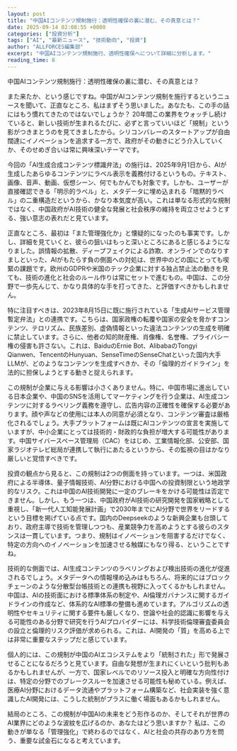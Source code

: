 ```yaml
---
layout: post
title: "中国AIコンテンツ規制施行：透明性確保の裏に潜む、その真意とは？"
date: 2025-09-14 02:08:55 +0000
categories: ["投資分析"]
tags: ["AI", "最新ニュース", "技術動向", "投資"]
author: "ALLFORCES編集部"
excerpt: "中国AIコンテンツ規制施行、透明性確保へについて詳細に分析します。"
reading_time: 8
---
```


中国AIコンテンツ規制施行：透明性確保の裏に潜む、その真意とは？

また来たか、という感じですね。中国がAIコンテンツ規制を施行するというニュースを聞いて、正直なところ、私はまずそう思いました。あなたも、この手の話にはもう慣れてきたのではないでしょうか？ 20年間この業界をウォッチし続けていると、新しい技術が生まれるたびに、必ずと言っていいほど「規制」という影がつきまとうのを見てきましたから。シリコンバレーのスタートアップが自由闊達にイノベーションを追求する一方で、政府がその動きにどう介入していくか、そのせめぎ合いは常に興味深いテーマです。

今回の「AI生成合成コンテンツ標識弁法」の施行は、2025年9月1日から、AIが生成したあらゆるコンテンツにラベル表示を義務付けるというもの。テキスト、画像、音声、動画、仮想シーン、何でもかんでも対象です。しかも、ユーザーが直接確認できる「明示的ラベル」と、メタデータに埋め込まれる「暗黙的ラベル」の二重構造だというから、かなり本気度が高い。これは単なる形式的な規制ではなく、中国政府がAI技術の健全な発展と社会秩序の維持を両立させようとする、強い意志の表れだと見ています。

正直なところ、最初は「また管理強化か」と懐疑的になったのも事実です。しかし、詳細を見ていくと、彼らの狙いはもっと深いところにあると感じるようになりました。誤情報の拡散、ディープフェイクによる詐欺、オンラインでのなりすましといった、AIがもたらす負の側面への対処は、世界中のどの国にとっても喫緊の課題です。欧州のGDPRや米国のテック企業に対する独占禁止法の動きを見ても、技術の進化と社会のルール作りは常にセットで進むもの。中国は、この分野で一歩先んじて、かなり具体的な手を打ってきた、と評価すべきかもしれません。

特に注目すべきは、2023年8月15日に既に施行されている「生成AIサービス管理暫定弁法」との連携です。こちらは、国家政権の転覆や国家の安全を脅かすコンテンツ、テロリズム、民族差別、虚偽情報といった違法コンテンツの生成を明確に禁止しています。さらに、他者の知的財産権、肖像権、名誉権、プライバシー権の侵害も許さない。これは、BaiduのErnie Bot、AlibabaのTongyi Qianwen、TencentのHunyuan、SenseTimeのSenseChatといった国内大手LLMが、どのようなコンテンツを生成すべきか、その「倫理的ガイドライン」を法的に担保しようとする動きと捉えられます。

この規制が企業に与える影響は小さくありません。特に、中国市場に進出している日本企業や、中国のSNSを活用してマーケティングを行う企業は、AI生成コンテンツに対するラベリング義務を遵守し、広告内容の正確性を確保する必要があります。顔や声などの使用には本人の同意が必須となり、コンテンツ審査は厳格化されるでしょう。大手プラットフォームは既にAIコンテンツの宣言を実施していますが、中小企業にとっては技術的・財政的な負担が増大する可能性があります。中国サイバースペース管理局（CAC）をはじめ、工業情報化部、公安部、国家ラジオテレビ総局が連携して執行にあたるというから、その監視の目はかなり厳しいと覚悟すべきです。

投資の観点から見ると、この規制は2つの側面を持っています。一つは、米国政府による半導体、量子情報技術、AI分野における中国への投資制限という地政学的なリスク。これは中国のAI技術開発に一定のブレーキをかける可能性は否定できません。しかし、もう一つは、中国政府がAI技術の研究開発を国家戦略として重視し、「新一代人工知能発展計画」で2030年までにAI分野で世界をリードするという目標を掲げている点です。国内のDeepseekのような新興企業も台頭しており、政府主導で技術を管理しつつも、産業競争力を高めようとする彼らのスタンスは一貫しています。つまり、規制はイノベーションを阻害するだけでなく、特定の方向へのイノベーションを加速させる触媒にもなり得る、ということですね。

技術的な側面では、AI生成コンテンツのラベリングおよび検出技術の進化が促進されるでしょう。メタデータへの情報埋め込みはもちろん、将来的にはブロックチェーンのような分散型台帳技術との連携も視野に入ってくるかもしれません。中国は、AIの技術面における標準体系の制定や、AI倫理ガバナンスに関するガイドラインの作成など、体系的なAI標準の整備も進めています。アルゴリズムの透明性やセキュリティに関する要件も厳しくなり、世論や社会的認識に影響を与える可能性のある分野で研究を行うAIプロバイダーには、科学技術倫理審査委員会の設立と倫理的リスク評価が求められる。これは、AI開発の「質」を高める上では非常に重要なステップだと感じています。

個人的には、この規制が中国のAIエコシステムをより「統制された」形で発展させることになるだろうと見ています。自由な発想が生まれにくいという批判もあるかもしれませんが、一方で、国家レベルでのリソース投入と明確な方向性付けは、特定の分野でのブレークスルーを加速させる可能性も秘めている。例えば、医療AI分野におけるデータ流通やプラットフォーム構築など、社会実装を強く意識したAI開発には、こうした統制がプラスに働く場面もあるかもしれません。

結局のところ、この規制が中国AIの未来をどう形作るのか、そしてそれが世界のAI業界にどのような波紋を広げるのか、あなたはどう思いますか？ 私は、この動きが単なる「管理強化」で終わるのではなく、AIと社会の共存のあり方を問う、重要な試金石になると考えています。

